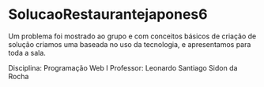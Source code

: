# SolucaoRestaurantejapones6
 Um problema foi mostrado ao grupo e com conceitos básicos de criação de solução criamos uma baseada no uso da tecnologia, e apresentamos para toda a sala.

 Disciplina: Programação Web I
 Professor: Leonardo Santiago Sidon da Rocha
